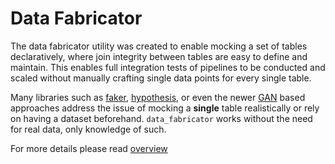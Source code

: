 # Data Fabricator

The data fabricator utility was created to enable mocking a set of tables declaratively,
where join integrity between tables are easy to define and maintain. This enables
full integration tests of pipelines to be conducted and scaled without manually
crafting single data points for every single table.

Many libraries such as [faker](https://github.com/joke2k/faker),
[hypothesis](https://github.com/HypothesisWorks/hypothesis/tree/master/hypothesis-python),
or even the newer [GAN](https://github.com/sdv-dev/TGAN) based approaches
address the issue of mocking a **single** table realistically or rely on having a
dataset beforehand. `data_fabricator` works without the need for real data, only knowledge 
of such.

For more details please read [overview](src/data_fabricator/docs/00_overview.ipynb)